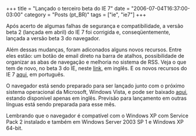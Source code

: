 +++
title = "Lançado o terceiro beta do IE 7"
date = "2006-07-04T16:37:00-03:00"
category = "Posts (pt_BR)"
tags = ["ie", "ie7"]
+++

Após acerto de algumas falhas de segurança e compatibilidade, a versão beta 2
(lançada em abril) do IE 7 foi corrigida e, conseqüentemente, lançada a versão
beta 3 do navegador.

Além dessas mudanças, foram adiconados alguns novos recursos. Entre eles estão:
um botão de email direto na barra de atalhos, possibilidade de organizar as
abas de navegação e melhoria no sistema de RSS. Veja o que tem de novo, no beta
3 do IE, neste
[link](http://www.microsoft.com/windows/ie/ie7/about/whatsnew/default.mspx), em
inglês. E os novos recursos do IE 7
[aqui](http://www.microsoft.com/brasil/windows/ie/ie7/about/features/default.mspx),
em português.

O navegador está sendo preparado para ser lançado junto com o próximo sistema
operacional da Microsoft, Windows Vista, e pode ser baixado
[aqui](http://www.microsoft.com/windows/ie/downloads/default.mspx), estando
disponível apenas em inglês. Previsão para lançamento em outras línguas está
sendo preparada para esse mês.

Lembrando que o navegador é compatível com o Windows XP com Service Pack 2
instalado e também em Windows Server 2003 SP 1 e Windows XP 64-bit.
